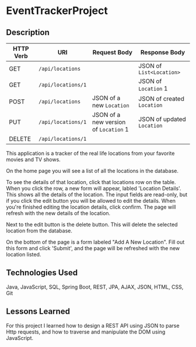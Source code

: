 # EventTrackerProject

## Description


| HTTP Verb | URI                  | Request Body | Response Body |
|-----------|----------------------|--------------|---------------|
| GET       | `/api/locations`    |              | JSON of `List<Location>` |
| GET       | `/api/locations/1` |              | JSON of `Location` 1 |
| POST      | `/api/locations`    | JSON of a new `Location` | JSON of created `Location` |
| PUT       | `/api/locations/1` | JSON of a new version of `Location` 1 | JSON of updated `Location` |
| DELETE    | `/api/locations/1` |              | |


This application is a tracker of the real life locations from your favorite movies and TV shows.

On the home page you will see a list of all the locations in the database.

To see the details of that location, click that locations row on the table.
When you click the row, a new form will appear, labled 'Location Details'. This shows all the details of the location.
The input fields are read-only, but if you click the edit button you will be allowed to edit the details. When you're finished editing the location details, click confirm. The page will refresh with the new details of the location.

Next to the edit button is the delete button. This will delete the selected location from the database.

On the bottom of the page is a form labeled "Add A New Location".
Fill out this form and click 'Submit', and the page will be refreshed with the new location listed.

## Technologies Used
Java, JavaScript, SQL, Spring Boot, REST, JPA, AJAX, JSON, HTML, CSS, Git

## Lessons Learned
For this project I learned how to design a REST API using JSON to parse Http requests, and how to traverse and manipulate the DOM using JavaScript.
